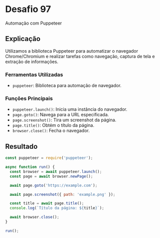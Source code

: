 # Desafio 97

Automação com Puppeteer

## Explicação

Utilizamos a biblioteca Puppeteer para automatizar o navegador Chrome/Chromium e realizar tarefas como navegação, captura de tela e extração de informações.

### Ferramentas Utilizadas

- `puppeteer`: Biblioteca para automação de navegador.

### Funções Principais

- `puppeteer.launch()`: Inicia uma instância do navegador.
- `page.goto()`: Navega para a URL especificada.
- `page.screenshot()`: Tira um screenshot da página.
- `page.title()`: Obtém o título da página.
- `browser.close()`: Fecha o navegador.

## Resultado

```js
const puppeteer = require('puppeteer');

async function run() {
  const browser = await puppeteer.launch();
  const page = await browser.newPage();

  await page.goto('https://example.com');

  await page.screenshot({ path: 'example.png' });

  const title = await page.title();
  console.log(`Título da página: ${title}`);

  await browser.close();
}

run();
```